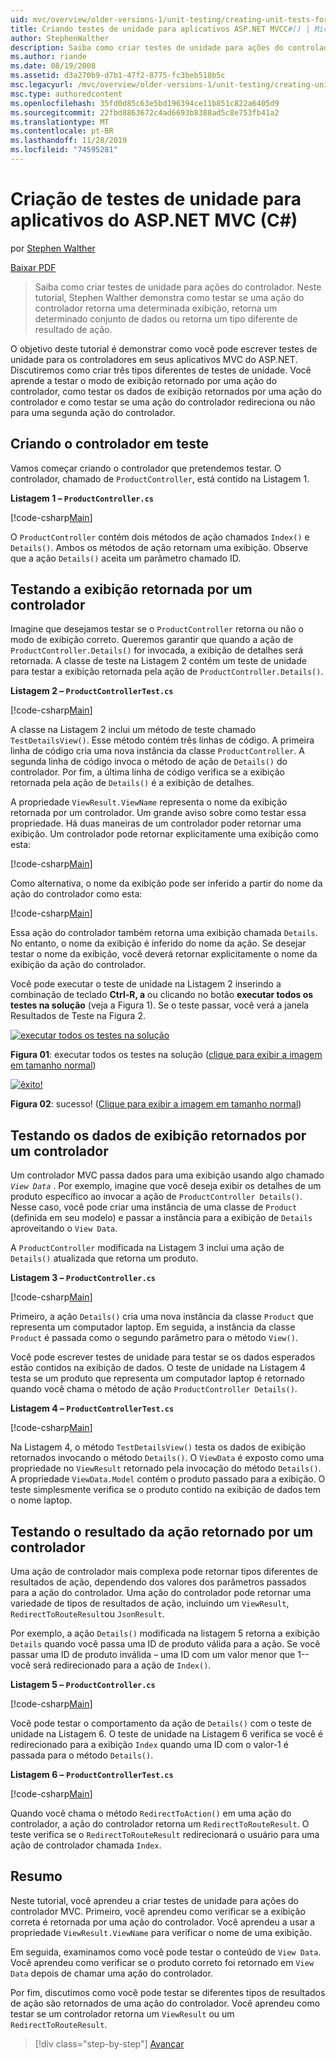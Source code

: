```yaml
---
uid: mvc/overview/older-versions-1/unit-testing/creating-unit-tests-for-asp-net-mvc-applications-cs
title: Criando testes de unidade para aplicativos ASP.NET MVCC#() | Microsoft Docs
author: StephenWalther
description: Saiba como criar testes de unidade para ações do controlador. Neste tutorial, Stephen Walther demonstra como testar se uma ação do controlador retorna uma partir de...
ms.author: riande
ms.date: 08/19/2008
ms.assetid: d3a270b9-d7b1-47f2-8775-fc3beb518b5c
msc.legacyurl: /mvc/overview/older-versions-1/unit-testing/creating-unit-tests-for-asp-net-mvc-applications-cs
msc.type: authoredcontent
ms.openlocfilehash: 35fd0d85c63e5bd196394ce11b851c822a6405d9
ms.sourcegitcommit: 22fbd8863672c4ad6693b8388ad5c8e753fb41a2
ms.translationtype: MT
ms.contentlocale: pt-BR
ms.lasthandoff: 11/28/2019
ms.locfileid: "74595281"
---
```

# <a name="creating-unit-tests-for-aspnet-mvc-applications-c"></a>Criação de testes de unidade para aplicativos do ASP.NET MVC (C#)

por [Stephen Walther](https://github.com/StephenWalther)

[Baixar PDF](https://download.microsoft.com/download/8/4/8/84843d8d-1575-426c-bcb5-9d0c42e51416/ASPNET_MVC_Tutorial_07_CS.pdf)

> Saiba como criar testes de unidade para ações do controlador. Neste tutorial, Stephen Walther demonstra como testar se uma ação do controlador retorna uma determinada exibição, retorna um determinado conjunto de dados ou retorna um tipo diferente de resultado de ação.

O objetivo deste tutorial é demonstrar como você pode escrever testes de unidade para os controladores em seus aplicativos MVC do ASP.NET. Discutiremos como criar três tipos diferentes de testes de unidade. Você aprende a testar o modo de exibição retornado por uma ação do controlador, como testar os dados de exibição retornados por uma ação do controlador e como testar se uma ação do controlador redireciona ou não para uma segunda ação do controlador.

## <a name="creating-the-controller-under-test"></a>Criando o controlador em teste

Vamos começar criando o controlador que pretendemos testar. O controlador, chamado de `ProductController`, está contido na Listagem 1.

**Listagem 1 – `ProductController.cs`**

[!code-csharp[Main](creating-unit-tests-for-asp-net-mvc-applications-cs/samples/sample1.cs)]

O `ProductController` contém dois métodos de ação chamados `Index()` e `Details()`. Ambos os métodos de ação retornam uma exibição. Observe que a ação `Details()` aceita um parâmetro chamado ID.

## <a name="testing-the-view-returned-by-a-controller"></a>Testando a exibição retornada por um controlador

Imagine que desejamos testar se o `ProductController` retorna ou não o modo de exibição correto. Queremos garantir que quando a ação de `ProductController.Details()` for invocada, a exibição de detalhes será retornada. A classe de teste na Listagem 2 contém um teste de unidade para testar a exibição retornada pela ação de `ProductController.Details()`.

**Listagem 2 – `ProductControllerTest.cs`**

[!code-csharp[Main](creating-unit-tests-for-asp-net-mvc-applications-cs/samples/sample2.cs)]

A classe na Listagem 2 inclui um método de teste chamado `TestDetailsView()`. Esse método contém três linhas de código. A primeira linha de código cria uma nova instância da classe `ProductController`. A segunda linha de código invoca o método de ação de `Details()` do controlador. Por fim, a última linha de código verifica se a exibição retornada pela ação de `Details()` é a exibição de detalhes.

A propriedade `ViewResult.ViewName` representa o nome da exibição retornada por um controlador. Um grande aviso sobre como testar essa propriedade. Há duas maneiras de um controlador poder retornar uma exibição. Um controlador pode retornar explicitamente uma exibição como esta:

[!code-csharp[Main](creating-unit-tests-for-asp-net-mvc-applications-cs/samples/sample3.cs)]

Como alternativa, o nome da exibição pode ser inferido a partir do nome da ação do controlador como esta:

[!code-csharp[Main](creating-unit-tests-for-asp-net-mvc-applications-cs/samples/sample4.cs)]

Essa ação do controlador também retorna uma exibição chamada `Details`. No entanto, o nome da exibição é inferido do nome da ação. Se desejar testar o nome da exibição, você deverá retornar explicitamente o nome da exibição da ação do controlador.

Você pode executar o teste de unidade na Listagem 2 inserindo a combinação de teclado **Ctrl-R, a** ou clicando no botão **executar todos os testes na solução** (veja a Figura 1). Se o teste passar, você verá a janela Resultados de Teste na Figura 2.

[![executar todos os testes na solução](creating-unit-tests-for-asp-net-mvc-applications-cs/_static/image2.png)](creating-unit-tests-for-asp-net-mvc-applications-cs/_static/image1.png)

**Figura 01**: executar todos os testes na solução ([clique para exibir a imagem em tamanho normal](creating-unit-tests-for-asp-net-mvc-applications-cs/_static/image3.png))

[![êxito!](creating-unit-tests-for-asp-net-mvc-applications-cs/_static/image5.png)](creating-unit-tests-for-asp-net-mvc-applications-cs/_static/image4.png)

**Figura 02**: sucesso! ([Clique para exibir a imagem em tamanho normal](creating-unit-tests-for-asp-net-mvc-applications-cs/_static/image6.png))

## <a name="testing-the-view-data-returned-by-a-controller"></a>Testando os dados de exibição retornados por um controlador

Um controlador MVC passa dados para uma exibição usando algo chamado *`View Data`* . Por exemplo, imagine que você deseja exibir os detalhes de um produto específico ao invocar a ação de `ProductController Details()`. Nesse caso, você pode criar uma instância de uma classe de `Product` (definida em seu modelo) e passar a instância para a exibição de `Details` aproveitando o `View Data`.

A `ProductController` modificada na Listagem 3 inclui uma ação de `Details()` atualizada que retorna um produto.

**Listagem 3 – `ProductController.cs`**

[!code-csharp[Main](creating-unit-tests-for-asp-net-mvc-applications-cs/samples/sample5.cs)]

Primeiro, a ação `Details()` cria uma nova instância da classe `Product` que representa um computador laptop. Em seguida, a instância da classe `Product` é passada como o segundo parâmetro para o método `View()`.

Você pode escrever testes de unidade para testar se os dados esperados estão contidos na exibição de dados. O teste de unidade na Listagem 4 testa se um produto que representa um computador laptop é retornado quando você chama o método de ação `ProductController Details()`.

**Listagem 4 – `ProductControllerTest.cs`**

[!code-csharp[Main](creating-unit-tests-for-asp-net-mvc-applications-cs/samples/sample6.cs)]

Na Listagem 4, o método `TestDetailsView()` testa os dados de exibição retornados invocando o método `Details()`. O `ViewData` é exposto como uma propriedade no `ViewResult` retornado pela invocação do método `Details()`. A propriedade `ViewData.Model` contém o produto passado para a exibição. O teste simplesmente verifica se o produto contido na exibição de dados tem o nome laptop.

## <a name="testing-the-action-result-returned-by-a-controller"></a>Testando o resultado da ação retornado por um controlador

Uma ação de controlador mais complexa pode retornar tipos diferentes de resultados de ação, dependendo dos valores dos parâmetros passados para a ação do controlador. Uma ação do controlador pode retornar uma variedade de tipos de resultados de ação, incluindo um `ViewResult`, `RedirectToRouteResult`ou `JsonResult`.

Por exemplo, a ação `Details()` modificada na listagem 5 retorna a exibição `Details` quando você passa uma ID de produto válida para a ação. Se você passar uma ID de produto inválida – uma ID com um valor menor que 1--você será redirecionado para a ação de `Index()`.

**Listagem 5 – `ProductController.cs`**

[!code-csharp[Main](creating-unit-tests-for-asp-net-mvc-applications-cs/samples/sample7.cs)]

Você pode testar o comportamento da ação de `Details()` com o teste de unidade na Listagem 6. O teste de unidade na Listagem 6 verifica se você é redirecionado para a exibição `Index` quando uma ID com o valor-1 é passada para o método `Details()`.

**Listagem 6 – `ProductControllerTest.cs`**

[!code-csharp[Main](creating-unit-tests-for-asp-net-mvc-applications-cs/samples/sample8.cs)]

Quando você chama o método `RedirectToAction()` em uma ação do controlador, a ação do controlador retorna um `RedirectToRouteResult`. O teste verifica se o `RedirectToRouteResult` redirecionará o usuário para uma ação de controlador chamada `Index`.

## <a name="summary"></a>Resumo

Neste tutorial, você aprendeu a criar testes de unidade para ações do controlador MVC. Primeiro, você aprendeu como verificar se a exibição correta é retornada por uma ação do controlador. Você aprendeu a usar a propriedade `ViewResult.ViewName` para verificar o nome de uma exibição.

Em seguida, examinamos como você pode testar o conteúdo de `View Data`. Você aprendeu como verificar se o produto correto foi retornado em `View Data` depois de chamar uma ação do controlador.

Por fim, discutimos como você pode testar se diferentes tipos de resultados de ação são retornados de uma ação do controlador. Você aprendeu como testar se um controlador retorna um `ViewResult` ou um `RedirectToRouteResult`.

> [!div class="step-by-step"]
> [Avançar](creating-unit-tests-for-asp-net-mvc-applications-vb.md)
